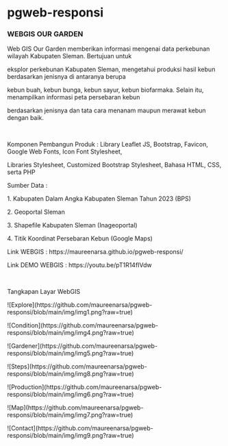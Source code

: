 # pgweb-responsi

<h3>WEBGIS OUR GARDEN</h3>
<p>Web GIS Our Garden memberikan informasi mengenai data perkebunan wilayah Kabupaten Sleman. Bertujuan untuk</p> <p>eksplor perkebunan Kabupaten Sleman, mengetahui produksi hasil kebun berdasarkan jenisnya di antaranya berupa</p>
<p>kebun buah, kebun bunga, kebun sayur, kebun biofarmaka. Selain itu, menampilkan informasi peta persebaran kebun<p>
<p>berdasarkan jenisnya dan tata cara menanam maupun merawat kebun dengan baik.</p>
<br>
<p>Komponen Pembangun Produk : Library Leaflet JS, Bootstrap, Favicon, Google Web Fonts, Icon Font Stylesheet,</p> <p>Libraries Stylesheet, Customized Bootstrap Stylesheet, Bahasa HTML, CSS, serta PHP</p>
<p>Sumber Data               : </p>
<p>1. Kabupaten Dalam Angka Kabupaten Sleman Tahun 2023 (BPS)</p>
<p>                            2. Geoportal Sleman</p>
<p>                            3. Shapefile Kabupaten Sleman (Inageoportal)</p>
<p>                            4. Titik Koordinat Persebaran Kebun (Google Maps)</p>
<p>Link WEBGIS               : https://maureenarsa.github.io/pgweb-responsi/</p>
<p>Link DEMO WEBGIS          : https://youtu.be/pT1R14fIVdw</p>
<br>
<p>Tangkapan Layar WebGIS</p>
<p>![Explore](https://github.com/maureenarsa/pgweb-responsi/blob/main/img/img1.png?raw=true)</p>
<p>![Condition](https://github.com/maureenarsa/pgweb-responsi/blob/main/img/img4.png?raw=true)</p>
<p>![Gardener](https://github.com/maureenarsa/pgweb-responsi/blob/main/img/img5.png?raw=true)</p>
<p>![Steps](https://github.com/maureenarsa/pgweb-responsi/blob/main/img/img8.png?raw=true)</p>
<p>![Production](https://github.com/maureenarsa/pgweb-responsi/blob/main/img/img6.png?raw=true)</p>
<p>![Map](https://github.com/maureenarsa/pgweb-responsi/blob/main/img/img7.png?raw=true)</p>
<p>![Contact](https://github.com/maureenarsa/pgweb-responsi/blob/main/img/img9.png?raw=true)</p>